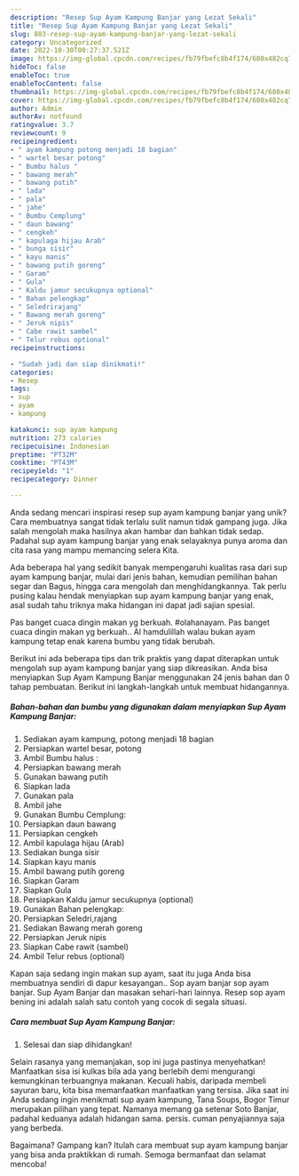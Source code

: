 ```yaml
---
description: "Resep Sup Ayam Kampung Banjar yang Lezat Sekali"
title: "Resep Sup Ayam Kampung Banjar yang Lezat Sekali"
slug: 803-resep-sup-ayam-kampung-banjar-yang-lezat-sekali
category: Uncategorized
date: 2022-10-30T00:27:37.521Z
image: https://img-global.cpcdn.com/recipes/fb79fbefc8b4f174/680x482cq70/sup-ayam-kampung-banjar-foto-resep-utama.jpg
hideToc: false
enableToc: true
enableTocContent: false
thumbnail: https://img-global.cpcdn.com/recipes/fb79fbefc8b4f174/680x482cq70/sup-ayam-kampung-banjar-foto-resep-utama.jpg
cover: https://img-global.cpcdn.com/recipes/fb79fbefc8b4f174/680x482cq70/sup-ayam-kampung-banjar-foto-resep-utama.jpg
author: Admin
authorAv: notfound
ratingvalue: 3.7
reviewcount: 9
recipeingredient:
- " ayam kampung potong menjadi 18 bagian"
- " wartel besar potong"
- " Bumbu halus "
- " bawang merah"
- " bawang putih"
- " lada"
- " pala"
- " jahe"
- " Bumbu Cemplung"
- " daun bawang"
- " cengkeh"
- " kapulaga hijau Arab"
- " bunga sisir"
- " kayu manis"
- " bawang putih goreng"
- " Garam"
- " Gula"
- " Kaldu jamur secukupnya optional"
- " Bahan pelengkap"
- " Seledrirajang"
- " Bawang merah goreng"
- " Jeruk nipis"
- " Cabe rawit sambel"
- " Telur rebus optional"
recipeinstructions:

- "Sudah jadi dan siap dinikmati!"
categories:
- Resep
tags:
- sup
- ayam
- kampung

katakunci: sup ayam kampung 
nutrition: 273 calories
recipecuisine: Indonesian
preptime: "PT32M"
cooktime: "PT43M"
recipeyield: "1"
recipecategory: Dinner

---
```





Anda sedang mencari inspirasi resep sup ayam kampung banjar yang unik? Cara membuatnya sangat tidak terlalu sulit namun tidak gampang juga. Jika salah mengolah maka hasilnya akan hambar dan bahkan tidak sedap. Padahal sup ayam kampung banjar yang enak selayaknya punya aroma dan cita rasa yang mampu memancing selera Kita.





Ada beberapa hal yang sedikit banyak mempengaruhi kualitas rasa dari sup ayam kampung banjar, mulai dari jenis bahan, kemudian pemilihan bahan segar dan Bagus, hingga cara mengolah dan menghidangkannya. Tak perlu pusing kalau hendak menyiapkan sup ayam kampung banjar yang enak,      asal sudah tahu triknya maka hidangan ini dapat jadi sajian spesial.














Pas banget cuaca dingin makan yg berkuah. #olahanayam. Pas banget cuaca dingin makan yg berkuah.. Al hamdulillah walau bukan ayam kampung tetap enak karena bumbu yang tidak berubah.






Berikut ini ada beberapa tips dan trik praktis yang dapat diterapkan untuk mengolah sup ayam kampung banjar yang siap dikreasikan. Anda bisa menyiapkan Sup Ayam Kampung Banjar menggunakan 24 jenis bahan dan 0 tahap pembuatan. Berikut ini langkah-langkah untuk membuat hidangannya.

<!--inarticleads1-->

##### Bahan-bahan dan bumbu yang digunakan dalam menyiapkan Sup Ayam Kampung Banjar:

1. Sediakan  ayam kampung, potong menjadi 18 bagian
1. Persiapkan  wartel besar, potong
1. Ambil  Bumbu halus :
1. Persiapkan  bawang merah
1. Gunakan  bawang putih
1. Siapkan  lada
1. Gunakan  pala
1. Ambil  jahe
1. Gunakan  Bumbu Cemplung:
1. Persiapkan  daun bawang
1. Persiapkan  cengkeh
1. Ambil  kapulaga hijau (Arab)
1. Sediakan  bunga sisir
1. Siapkan  kayu manis
1. Ambil  bawang putih goreng
1. Siapkan  Garam
1. Siapkan  Gula
1. Persiapkan  Kaldu jamur secukupnya (optional)
1. Gunakan  Bahan pelengkap:
1. Persiapkan  Seledri,rajang
1. Sediakan  Bawang merah goreng
1. Persiapkan  Jeruk nipis
1. Siapkan  Cabe rawit (sambel)
1. Ambil  Telur rebus (optional)


Kapan saja sedang ingin makan sup ayam, saat itu juga Anda bisa membuatnya sendiri di dapur kesayangan.. Sop ayam banjar sop ayam banjar. Sup Ayam Banjar dan masakan sehari-hari lainnya. Resep sop ayam bening ini adalah salah satu contoh yang cocok di segala situasi. 

<!--inarticleads2-->

##### Cara membuat Sup Ayam Kampung Banjar:


1. Selesai dan siap dihidangkan!

Selain rasanya yang memanjakan, sop ini juga pastinya menyehatkan! Manfaatkan sisa isi kulkas bila ada yang berlebih demi mengurangi kemungkinan terbuangnya makanan. Kecuali habis, daripada membeli sayuran baru, kita bisa memanfaatkan manfaatkan yang tersisa. Jika saat ini Anda sedang ingin menikmati sup ayam kampung, Tana Soups, Bogor Timur merupakan pilihan yang tepat. Namanya memang ga setenar Soto Banjar, padahal keduanya adalah hidangan sama. persis. cuman penyajiannya saja yang berbeda. 

Bagaimana? Gampang kan? Itulah cara membuat sup ayam kampung banjar yang bisa anda praktikkan di rumah. Semoga bermanfaat dan selamat mencoba!
